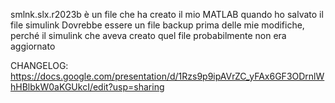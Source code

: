 smlnk.slx.r2023b è un file che ha creato il mio MATLAB quando ho salvato il file simulink
Dovrebbe essere un file backup prima delle mie modifiche, perché il simulink che aveva creato quel file probabilmente non era aggiornato

CHANGELOG: https://docs.google.com/presentation/d/1Rzs9p9ipAVrZC_yFAx6GF3ODrnlWhHBlbkW0aKGUkcI/edit?usp=sharing
